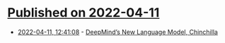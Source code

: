 # [Published on 2022-04-11](index.md)

* [2022-04-11, 12:41:08](https://news.ycombinator.com/item?id=30987885) - [DeepMind’s New Language Model, Chinchilla](https://www.marktechpost.com/2022/04/09/check-out-this-deepminds-new-language-model-chinchilla-70b-parameters-which-significantly-outperforms-gopher-280b-and-gpt-3-175b-on-a-large-range-of-downstream-evaluation-tasks/)
